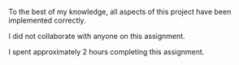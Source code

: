 To the best of my knowledge, all aspects of this project have been implemented correctly.

I did not collaborate with anyone on this assignment.

I spent approximately 2 hours completing this assignment.

